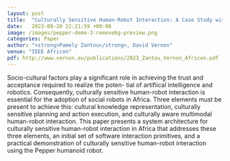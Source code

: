 ```yaml
---
layout: post
title:  "Culturally Sensitive Human-Robot Interaction: A Case Study with the Pepper Humanoid Robot"
date:   2023-09-20 22:21:59 +00:00
image: /images/pepper-demo-3-removebg-preview.png
categories: Paper
author: "<strong>Pamely Zantou</strong>, David Vernon"
venue: "IEEE Africon"
pdf: http://www.vernon.eu/publications/2023_Zantou_Vernon_Africon.pdf
---
```

Socio-cultural factors play a significant role in achieving the trust and acceptance required to realize the poten-
tial of artifiical intelligence and robotics. Consequently, culturally sensitive human-robot interaction is essential for the adoption of social robots in Africa. Three elements must be present to achieve this: cultural knowledge representation, culturally sensitive planning and action execution, and culturally aware multimodal human-robot interaction. This paper presents a system architecture for culturally sensitive human-robot interaction in Africa that addresses these three elements, an initial set of software interaction primitives, and a practical demonstration of culturally sensitive human-robot interaction using the Pepper humanoid robot. 
